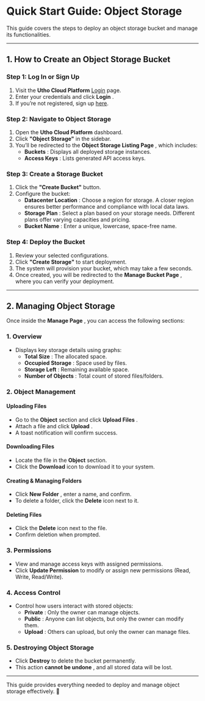 # **Quick Start Guide: Object Storage**

This guide covers the steps to deploy an object storage bucket and manage its functionalities.

---

## **1. How to Create an Object Storage Bucket**

### **Step 1: Log In or Sign Up**

1. Visit the **Utho Cloud Platform** [Login](https://console.utho.com/login) page.
2. Enter your credentials and click  **Login** .
3. If you’re not registered, sign up [here](https://console.utho.com/signup).

### **Step 2: Navigate to Object Storage**

1. Open the **Utho Cloud Platform** dashboard.
2. Click **"Object Storage"** in the sidebar.
3. You’ll be redirected to the  **Object Storage Listing Page** , which includes:
   * **Buckets** : Displays all deployed storage instances.
   * **Access Keys** : Lists generated API access keys.

### **Step 3: Create a Storage Bucket**

1. Click the **"Create Bucket"** button.
2. Configure the bucket:
   * **Datacenter Location** : Choose a region for storage. A closer region ensures better performance and compliance with local data laws.
   * **Storage Plan** : Select a plan based on your storage needs. Different plans offer varying capacities and pricing.
   * **Bucket Name** : Enter a unique, lowercase, space-free name.

### **Step 4: Deploy the Bucket**

1. Review your selected configurations.
2. Click **"Create Storage"** to start deployment.
3. The system will provision your bucket, which may take a few seconds.
4. Once created, you will be redirected to the  **Manage Bucket Page** , where you can verify your deployment.

---

## **2. Managing Object Storage**

Once inside the  **Manage Page** , you can access the following sections:

### **1. Overview**

* Displays key storage details using graphs:
  * **Total Size** : The allocated space.
  * **Occupied Storage** : Space used by files.
  * **Storage Left** : Remaining available space.
  * **Number of Objects** : Total count of stored files/folders.

### **2. Object Management**

#### **Uploading Files**

* Go to the **Object** section and click  **Upload Files** .
* Attach a file and click  **Upload** .
* A toast notification will confirm success.

#### **Downloading Files**

* Locate the file in the **Object** section.
* Click the **Download** icon to download it to your system.

#### **Creating & Managing Folders**

* Click  **New Folder** , enter a name, and confirm.
* To delete a folder, click the **Delete** icon next to it.

#### **Deleting Files**

* Click the **Delete** icon next to the file.
* Confirm deletion when prompted.

### **3. Permissions**

* View and manage access keys with assigned permissions.
* Click **Update Permission** to modify or assign new permissions (Read, Write, Read/Write).

### **4. Access Control**

* Control how users interact with stored objects:
  * **Private** : Only the owner can manage objects.
  * **Public** : Anyone can list objects, but only the owner can modify them.
  * **Upload** : Others can upload, but only the owner can manage files.

### **5. Destroying Object Storage**

* Click **Destroy** to delete the bucket permanently.
* This action  **cannot be undone** , and all stored data will be lost.

---

This guide provides everything needed to deploy and manage object storage effectively. 🚀
